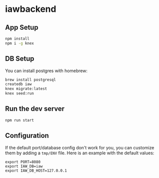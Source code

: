 # iawbackend

## App Setup

```bash
npm install
npm i -g knex
```

## DB Setup

You can install postgres with homebrew:

```bash
brew install postgresql
createdb iaw
knex migrate:latest
knex seed:run
```

## Run the dev server

```bash
npm run start
```

## Configuration

If the default port/database config don't work for you, you can customize them by adding a `tmp/ENV` file.  Here is an example with the default values:

```
export PORT=8080
export IAW_DB=iaw
export IAW_DB_HOST=127.0.0.1
```
